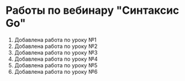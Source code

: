 # Работы по вебинару "Синтаксис Go"

1. Добавлена работа по уроку №1
2. Добавлена работа по уроку №2
3. Добавлена работа по уроку №3
4. Добавлена работа по уроку №4
5. Добавлена работа по уроку №5
6. Добавлена работа по уроку №6